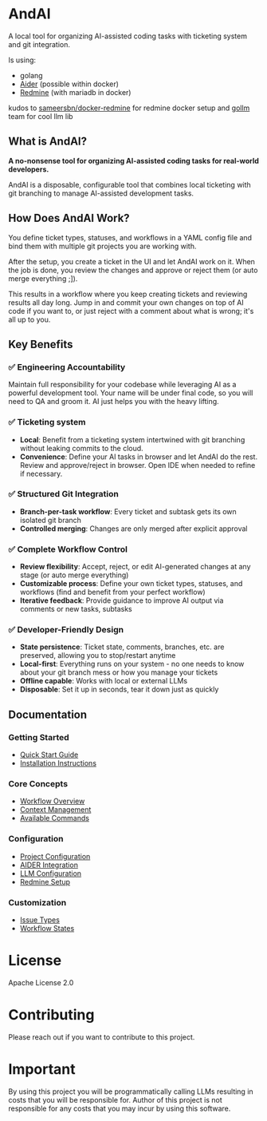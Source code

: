 # AndAI

A local tool for organizing AI-assisted coding tasks with ticketing system and git integration.

Is using:
- golang
- [Aider](https://aider.chat/) (possible within docker)
- [Redmine](https://www.redmine.org/) (with mariadb in docker) 

kudos to [sameersbn/docker-redmine](https://github.com/sameersbn/docker-redmine) for redmine docker setup and [gollm](https://gollm.co/) team for cool llm lib

## What is AndAI?

**A no-nonsense tool for organizing AI-assisted coding tasks for real-world developers.**

AndAI is a disposable, configurable tool that combines local ticketing with git branching to manage AI-assisted development tasks.

## How Does AndAI Work?

You define ticket types, statuses, and workflows in a YAML config file and bind them with multiple git projects you are working with.

After the setup, you create a ticket in the UI and let AndAI work on it. When the job is done, you review the changes and approve or reject them (or auto merge everything ;]).

This results in a workflow where you keep creating tickets and reviewing results all day long. 
Jump in and commit your own changes on top of AI code if you want to, 
or just reject with a comment about what is wrong; it's all up to you.

## Key Benefits

### ✅ Engineering Accountability
Maintain full responsibility for your codebase while leveraging AI as a powerful development tool. Your name will be under final code, so you will need to QA and groom it. AI just helps you with the heavy lifting.

### ✅ Ticketing system
- **Local**: Benefit from a ticketing system intertwined with git branching without leaking commits to the cloud.
- **Convenience**: Define your AI tasks in browser and let AndAI do the rest. Review and approve/reject in browser. Open IDE when needed to refine if necessary.

### ✅ Structured Git Integration
- **Branch-per-task workflow**: Every ticket and subtask gets its own isolated git branch
- **Controlled merging**: Changes are only merged after explicit approval

### ✅ Complete Workflow Control
- **Review flexibility**: Accept, reject, or edit AI-generated changes at any stage (or auto merge everything)
- **Customizable process**: Define your own ticket types, statuses, and workflows (find and benefit from your perfect workflow)
- **Iterative feedback**: Provide guidance to improve AI output via comments or new tasks, subtasks

### ✅ Developer-Friendly Design
- **State persistence**: Ticket state, comments, branches, etc. are preserved, allowing you to stop/restart anytime
- **Local-first**: Everything runs on your system - no one needs to know about your git branch mess or how you manage your tickets
- **Offline capable**: Works with local or external LLMs
- **Disposable**: Set it up in seconds, tear it down just as quickly

## Documentation

### Getting Started
- [Quick Start Guide](docs/setup/QUICKSTART.md)
- [Installation Instructions](docs/setup/INSTALLATION.md)

### Core Concepts
- [Workflow Overview](docs/setup/workflow/README.md)
- [Context Management](docs/setup/workflow/CONTEXT.md)
- [Available Commands](docs/setup/workflow/COMMANDS.md)

### Configuration
- [Project Configuration](docs/setup/PROJECTS.md)
- [AIDER Integration](docs/setup/AIDER.md)
- [LLM Configuration](docs/setup/LLM_MODELS.md)
- [Redmine Setup](docs/setup/REDMINE.md)

### Customization
- [Issue Types](docs/setup/workflow/ISSUE_TYPES.md)
- [Workflow States](docs/setup/workflow/STATES.md)

# License
Apache License 2.0

# Contributing
Please reach out if you want to contribute to this project.

# Important
By using this project you will be programmatically calling LLMs resulting in costs that you will be responsible for.
Author of this project is not responsible for any costs that you may incur by using this software.
